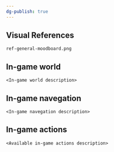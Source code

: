 ```yaml
---
dg-publish: true
---
```

## Visual References
`ref-general-moodboard.png`

## In-game world
`<In-game world description>`

## In-game navegation
`<In-game navegation description>`

## In-game actions
`<Available in-game actions description>`